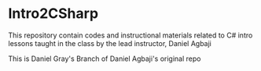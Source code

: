 # Intro2CSharp
This repository contain codes and instructional materials related to C# intro lessons taught in the class by the lead instructor, Daniel Agbaji

This is Daniel Gray's Branch of Daniel Agbaji's original repo
